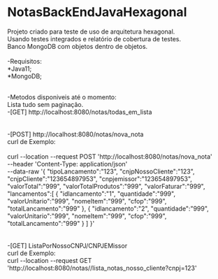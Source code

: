 # NotasBackEndJavaHexagonal
Projeto criado para teste de uso de arquitetura hexagonal.</br>
Usando testes integrados e relatório de cobertura de testes.</br> 
Banco MongoDB com objetos dentro de objetos.
</br></br>
-Requisitos:</br>
*Java11;</br>
*MongoDB;</br>
</br>

-Metodos disponiveis até o momento: </br>
 Lista tudo sem paginação. </br>
-[GET] http://localhost:8080/notas/todas_em_lista </br>
</br></br>
-[POST] http://localhost:8080/notas/nova_nota </br>
curl de Exemplo: </br> </br>
curl --location --request POST 'http://localhost:8080/notas/nova_nota' \
--header 'Content-Type: application/json' \
--data-raw '{
"tipoLancamento":"123",
"cnjpNossoCliente":"123",
"cnjpCliente":"123654897953",
"cnpjemissor":"123654897953",
"valorTotal":"999",
"valorTotalProdutos":"999",
"valorFaturar":"999",
"lancamentos":[
{
"idlancamento":"1",
"quantidade":"999",
"valorUnitario":"999",
"nomeItem":"999",
"cfop":"999",
"totalLancamento":"999"
},
{
"idlancamento":"2",
"quantidade":"999",
"valorUnitario":"999",
"nomeItem":"999",
"cfop":"999",
"totalLancamento":"999"
}
]
}'
</br></br></br>
-[GET] ListaPorNossoCNPJ/CNPJEMissor </br>
curl de Exemplo:  
curl --location --request GET 'http://localhost:8080/notas//lista_notas_nosso_cliente?cnpj=123'